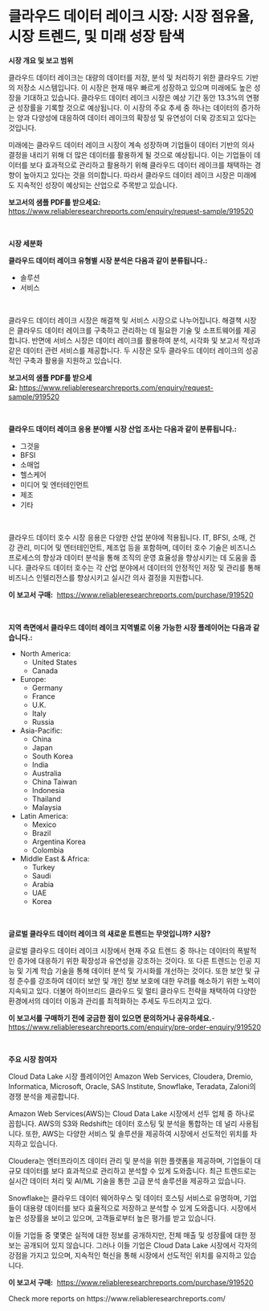 <p><h1>클라우드 데이터 레이크 시장: 시장 점유율, 시장 트렌드, 및 미래 성장 탐색</h1></p><p><strong>시장 개요 및 보고 범위</strong></p>
<p><p>클라우드 데이터 레이크는 대량의 데이터를 저장, 분석 및 처리하기 위한 클라우드 기반의 저장소 시스템입니다. 이 시장은 현재 매우 빠르게 성장하고 있으며 미래에도 높은 성장을 기대하고 있습니다. 클라우드 데이터 레이크 시장은 예상 기간 동안 13.3%의 연평균 성장률을 기록할 것으로 예상됩니다. 이 시장의 주요 추세 중 하나는 데이터의 증가하는 양과 다양성에 대응하여 데이터 레이크의 확장성 및 유연성이 더욱 강조되고 있다는 것입니다.</p><p>미래에는 클라우드 데이터 레이크 시장이 계속 성장하며 기업들이 데이터 기반의 의사 결정을 내리기 위해 더 많은 데이터를 활용하게 될 것으로 예상됩니다. 이는 기업들이 데이터를 보다 효과적으로 관리하고 활용하기 위해 클라우드 데이터 레이크를 채택하는 경향이 높아지고 있다는 것을 의미합니다. 따라서 클라우드 데이터 레이크 시장은 미래에도 지속적인 성장이 예상되는 산업으로 주목받고 있습니다.</p></p>
<p><strong>보고서의 샘플 PDF를 받으세요:</strong> <a href="https://www.reliableresearchreports.com/enquiry/request-sample/919520">https://www.reliableresearchreports.com/enquiry/request-sample/919520</a></p>
<p>&nbsp;</p>
<p><strong>시장 세분화</strong></p>
<p><strong>클라우드 데이터 레이크 유형별 시장 분석은 다음과 같이 분류됩니다.:</strong></p>
<p><ul><li>솔루션</li><li>서비스</li></ul></p>
<p>&nbsp;</p>
<p><p>클라우드 데이터 레이크 시장은 해결책 및 서비스 시장으로 나누어집니다. 해결책 시장은 클라우드 데이터 레이크를 구축하고 관리하는 데 필요한 기술 및 소프트웨어를 제공합니다. 반면에 서비스 시장은 데이터 레이크를 활용하여 분석, 시각화 및 보고서 작성과 같은 데이터 관련 서비스를 제공합니다. 두 시장은 모두 클라우드 데이터 레이크의 성공적인 구축과 활용을 지원하고 있습니다.</p></p>
<p><strong>보고서의 샘플 PDF를 받으세요:</strong>&nbsp;<a href="https://www.reliableresearchreports.com/enquiry/request-sample/919520">https://www.reliableresearchreports.com/enquiry/request-sample/919520</a></p>
<p>&nbsp;</p>
<p><strong> 클라우드 데이터 레이크 응용 분야별 시장 산업 조사는 다음과 같이 분류됩니다.:</strong></p>
<p><ul><li>그것을</li><li>BFSI</li><li>소매업</li><li>헬스케어</li><li>미디어 및 엔터테인먼트</li><li>제조</li><li>기타</li></ul></p>
<p>&nbsp;</p>
<p><p>클라우드 데이터 호수 시장 응용은 다양한 산업 분야에 적용됩니다. IT, BFSI, 소매, 건강 관리, 미디어 및 엔터테인먼트, 제조업 등을 포함하며, 데이터 호수 기술은 비즈니스 프로세스의 향상과 데이터 분석을 통해 조직의 운영 효율성을 향상시키는 데 도움을 줍니다. 클라우드 데이터 호수는 각 산업 분야에서 데이터의 안정적인 저장 및 관리를 통해 비즈니스 인텔리전스를 향상시키고 실시간 의사 결정을 지원합니다.</p></p>
<p><strong>이 보고서 구매:</strong>&nbsp; <a href="https://www.reliableresearchreports.com/purchase/919520">https://www.reliableresearchreports.com/purchase/919520</a></p>
<p>&nbsp;</p>
<p><strong>지역 측면에서 클라우드 데이터 레이크 지역별로 이용 가능한 시장 플레이어는 다음과 같습니다.:</strong></p>
<p><ul>
    <li>
        North America:
        <ul>
            <li>United States</li>
            <li>Canada</li>
        </ul>
    </li>
    <li>
        Europe:
        <ul>
            <li>Germany</li>
            <li>France</li>
            <li>U.K.</li>
            <li>Italy</li>
            <li>Russia</li>
        </ul>
    </li>
    <li>
        Asia-Pacific:
        <ul>
            <li>China</li>
            <li>Japan</li>
            <li>South Korea</li>
            <li>India</li>
            <li>Australia</li>
            <li>China Taiwan</li>
            <li>Indonesia</li>
            <li>Thailand</li>
            <li>Malaysia</li>
        </ul>
    </li>
    <li>
        Latin America:
        <ul>
            <li>Mexico</li>
            <li>Brazil</li>
            <li>Argentina Korea</li>
            <li>Colombia</li>
        </ul>
    </li>
    <li>
        Middle East & Africa:
        <ul>
            <li>Turkey</li>
            <li>Saudi</li>
            <li>Arabia</li>
            <li>UAE</li>
            <li>Korea</li>
        </ul>
    </li>
    </ul></p>
<p>&nbsp;</p>
<p><strong>글로벌 클라우드 데이터 레이크 의 새로운 트렌드는 무엇입니까? 시장?</strong></p>
<p><p>글로벌 클라우드 데이터 레이크 시장에서 현재 주요 트렌드 중 하나는 데이터의 폭발적인 증가에 대응하기 위한 확장성과 유연성을 강조하는 것이다. 또 다른 트렌드는 인공 지능 및 기계 학습 기술을 통해 데이터 분석 및 가시화를 개선하는 것이다. 또한 보안 및 규정 준수를 강조하여 데이터 보안 및 개인 정보 보호에 대한 우려를 해소하기 위한 노력이 지속되고 있다. 더불어 하이브리드 클라우드 및 멀티 클라우드 전략을 채택하여 다양한 환경에서의 데이터 이동과 관리를 최적화하는 추세도 두드러지고 있다.</p></p>
<p><strong>이 보고서를 구매하기 전에 궁금한 점이 있으면 문의하거나 공유하세요.</strong>- <a href="https://www.reliableresearchreports.com/enquiry/pre-order-enquiry/919520">https://www.reliableresearchreports.com/enquiry/pre-order-enquiry/919520</a></p>
<p>&nbsp;</p>
<p><strong>주요 시장 참여자</strong></p>
<p><p>Cloud Data Lake 시장 플레이어인 Amazon Web Services, Cloudera, Dremio, Informatica, Microsoft, Oracle, SAS Institute, Snowflake, Teradata, Zaloni의 경쟁 분석을 제공합니다.</p><p>Amazon Web Services(AWS)는 Cloud Data Lake 시장에서 선두 업체 중 하나로 꼽힙니다. AWS의 S3와 Redshift는 데이터 호스팅 및 분석을 통합하는 데 널리 사용됩니다. 또한, AWS는 다양한 서비스 및 솔루션을 제공하여 시장에서 선도적인 위치를 차지하고 있습니다.</p><p>Cloudera는 엔터프라이즈 데이터 관리 및 분석을 위한 플랫폼을 제공하며, 기업들이 대규모 데이터를 보다 효과적으로 관리하고 분석할 수 있게 도와줍니다. 최근 트렌드로는 실시간 데이터 처리 및 AI/ML 기술을 통한 고급 분석 솔루션을 제공하고 있습니다.</p><p>Snowflake는 클라우드 데이터 웨어하우스 및 데이터 호스팅 서비스로 유명하며, 기업들이 대용량 데이터를 보다 효율적으로 저장하고 분석할 수 있게 도와줍니다. 시장에서 높은 성장률을 보이고 있으며, 고객들로부터 높은 평가를 받고 있습니다.</p><p>이들 기업들 중 몇몇은 실적에 대한 정보를 공개하지만, 전체 매출 및 성장률에 대한 정보는 공개되어 있지 않습니다. 그러나 이들 기업은 Cloud Data Lake 시장에서 각자의 강점을 가지고 있으며, 지속적인 혁신을 통해 시장에서 선도적인 위치를 유지하고 있습니다.</p></p>
<p><strong>이 보고서 구매:</strong>&nbsp;&nbsp;<a href="https://www.reliableresearchreports.com/purchase/919520">https://www.reliableresearchreports.com/purchase/919520</a></p>
<p>Check more reports on https://www.reliableresearchreports.com/</p>
